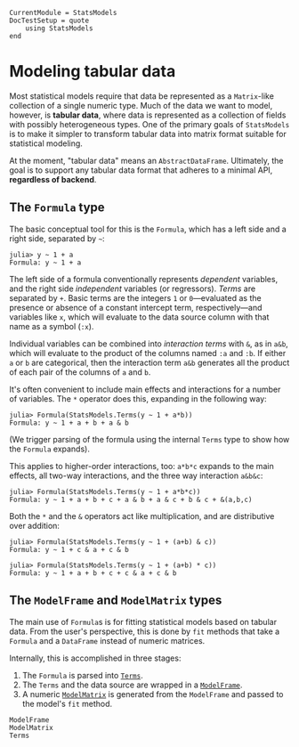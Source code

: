 ```@meta
CurrentModule = StatsModels
DocTestSetup = quote
    using StatsModels
end
```

# Modeling tabular data

Most statistical models require that data be represented as a `Matrix`-like
collection of a single numeric type.  Much of the data we want to model,
however, is **tabular data**, where data is represented as a collection of
fields with possibly heterogeneous types.  One of the primary goals of
`StatsModels` is to make it simpler to transform tabular data into matrix format
suitable for statistical modeling.

At the moment, "tabular data" means an `AbstractDataFrame`.  Ultimately, the
goal is to support any tabular data format that adheres to a minimal API,
**regardless of backend**.

## The `Formula` type

The basic conceptual tool for this is the `Formula`, which has a left side and a
right side, separated by `~`:

```jldoctest
julia> y ~ 1 + a
Formula: y ~ 1 + a
```

The left side of a formula conventionally represents *dependent* variables, and
the right side *independent* variables (or regressors).  *Terms* are separated
by `+`.  Basic terms are the integers `1` or `0`—evaluated as the presence or
absence of a constant intercept term, respectively—and variables like `x`,
which will evaluate to the data source column with that name as a symbol (`:x`).

Individual variables can be combined into *interaction terms* with `&`, as in
`a&b`, which will evaluate to the product of the columns named `:a` and `:b`.
If either `a` or `b` are categorical, then the interaction term `a&b` generates
all the product of each pair of the columns of `a` and `b`.

It's often convenient to include main effects and interactions for a number of
variables.  The `*` operator does this, expanding in the following way:

```jldoctest
julia> Formula(StatsModels.Terms(y ~ 1 + a*b))
Formula: y ~ 1 + a + b + a & b
```

(We trigger parsing of the formula using the internal `Terms` type to show how
the `Formula` expands).

This applies to higher-order interactions, too: `a*b*c` expands to the main
effects, all two-way interactions, and the three way interaction `a&b&c`:

```jldoctest
julia> Formula(StatsModels.Terms(y ~ 1 + a*b*c))
Formula: y ~ 1 + a + b + c + a & b + a & c + b & c + &(a,b,c)
```

Both the `*` and the `&` operators act like multiplication, and are distributive
over addition:

```jldoctest
julia> Formula(StatsModels.Terms(y ~ 1 + (a+b) & c))
Formula: y ~ 1 + c & a + c & b

julia> Formula(StatsModels.Terms(y ~ 1 + (a+b) * c))
Formula: y ~ 1 + a + b + c + c & a + c & b
```

## The `ModelFrame` and `ModelMatrix` types

The main use of `Formula`s is for fitting statistical models based on tabular
data.  From the user's perspective, this is done by `fit` methods that take a
`Formula` and a `DataFrame` instead of numeric matrices.

Internally, this is accomplished in three stages:

1. The `Formula` is parsed into [`Terms`](@ref).
2. The `Terms` and the data source are wrapped in a [`ModelFrame`](@ref).
3. A numeric [`ModelMatrix`](@ref) is generated from the `ModelFrame` and passed to the
   model's `fit` method.

```@docs
ModelFrame
ModelMatrix
Terms
```
